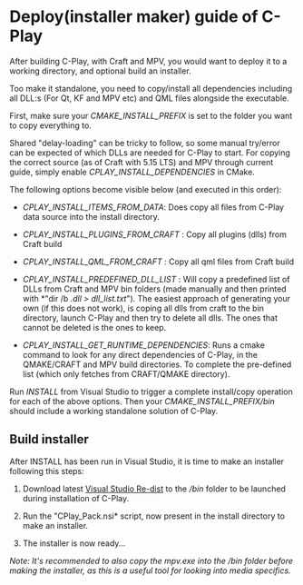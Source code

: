 # Deploy(installer maker) guide of C-Play

After building C-Play, with Craft and MPV, you would want to deploy it to a working directory, and optional build an installer.

Too make it standalone, you need to copy/install all dependencies including all DLL:s (For Qt, KF and MPV etc) and QML files alongside the executable.

First, make sure your *CMAKE_INSTALL_PREFIX* is set to the folder you want to copy everything to.

Shared "delay-loading" can be tricky to follow, so some manual try/error can be expected of which DLLs are needed for C-Play to start.
For copying the correct source (as of Craft with 5.15 LTS) and MPV through current guide, simply enable *CPLAY_INSTALL_DEPENDENCIES* in CMake.

The following options become visible below (and executed in this order): 

* *CPLAY_INSTALL_ITEMS_FROM_DATA*: Does copy all files from C-Play data source into the install directory.

* *CPLAY_INSTALL_PLUGINS_FROM_CRAFT* : Copy all plugins (dlls) from Craft build

* *CPLAY_INSTALL_QML_FROM_CRAFT* : Copy all qml files from Craft build

* *CPLAY_INSTALL_PREDEFINED_DLL_LIST* : Will copy a predefined list of DLLs from Craft and MPV bin folders (made manually and then printed with *"dir /b *.dll > dll_list.txt*"). The easiest approach of generating your own (if this does not work), is coping all dlls from craft to the bin directory, launch C-Play and then try to delete all dlls. The ones that cannot be deleted is the ones to keep.

* *CPLAY_INSTALL_GET_RUNTIME_DEPENDENCIES*: Runs a cmake command to look for any direct dependencies of C-Play, in the QMAKE/CRAFT and MPV build directories. To complete the pre-defined list (which only fetches from CRAFT/QMAKE directory).

Run *INSTALL* from Visual Studio to trigger a complete install/copy operation for each of the above options.
Then your *CMAKE_INSTALL_PREFIX/bin* should include a working standalone solution of C-Play.

## Build installer

After INSTALL has been run in Visual Studio, it is time to make an installer following this steps:

1. Download latest [Visual Studio Re-dist](https://aka.ms/vs/17/release/vc_redist.x64.exe) to the */bin* folder to be launched during installation of C-Play.

1. Run the "CPlay_Pack.nsi* script, now present in the install directory to make an installer.

1. The installer is now ready...

*Note: It's recommended to also copy the mpv.exe into the /bin folder before making the installer, as this is a useful tool for looking into media specifics.*